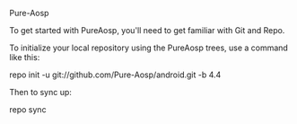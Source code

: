 Pure-Aosp

To get started with PureAosp, you'll need to get familiar with Git and Repo.

To initialize your local repository using the PureAosp trees, use a command like this:

repo init -u git://github.com/Pure-Aosp/android.git -b 4.4

Then to sync up:

repo sync
